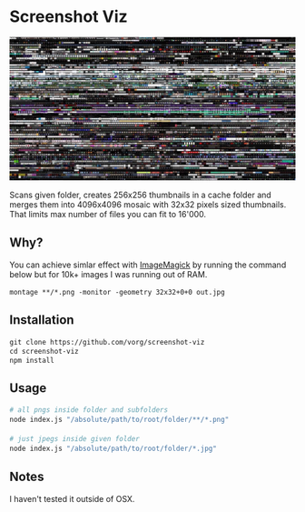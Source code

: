 # Screenshot Viz

![](screenshot.jpg)

Scans given folder, creates 256x256 thumbnails in a cache folder and merges them into 4096x4096 mosaic with 32x32 pixels sized thumbnails. That limits max number of files you can fit to 16'000.

## Why?

You can achieve simlar effect with [ImageMagick](http://imagemagick.org/Usage/montage/) by running the command below but for 10k+ images I was running out of RAM.

```
montage **/*.png -monitor -geometry 32x32+0+0 out.jpg
```

## Installation

```
git clone https://github.com/vorg/screenshot-viz
cd screenshot-viz
npm install
```

## Usage

```bash
# all pngs inside folder and subfolders
node index.js "/absolute/path/to/root/folder/**/*.png"

# just jpegs inside given folder
node index.js "/absolute/path/to/root/folder/*.jpg"
```

## Notes

I haven't tested it outside of OSX.
